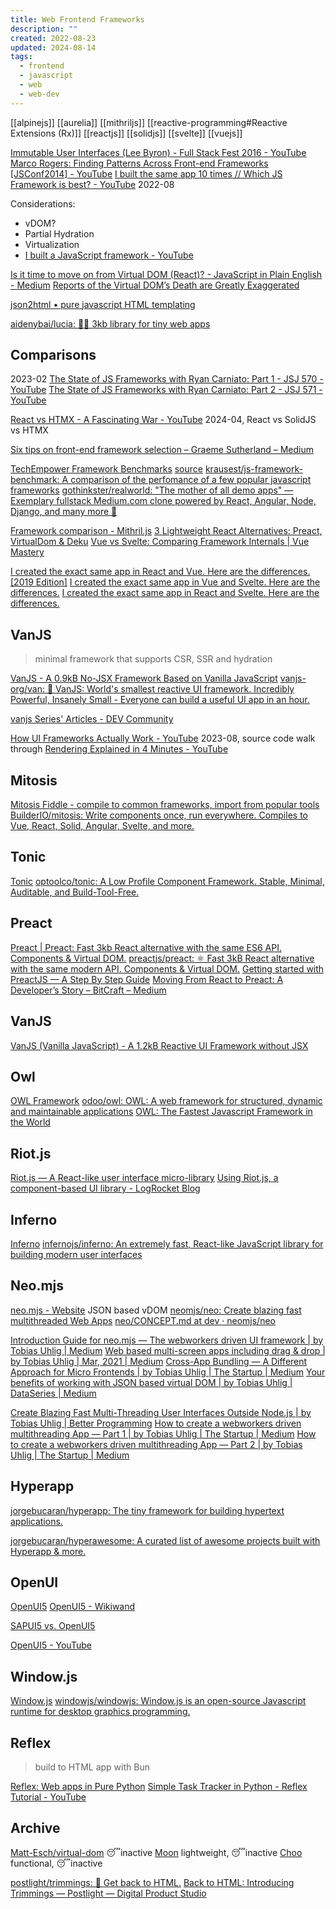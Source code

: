 ```yaml
---
title: Web Frontend Frameworks
description: ""
created: 2022-08-23
updated: 2024-08-14
tags:
  - frontend
  - javascript
  - web
  - web-dev
---
```


[[alpinejs]]
[[aurelia]]
[[mithriljs]]
[[reactive-programming#Reactive Extensions (Rx)]]
[[reactjs]]
[[solidjs]]
[[svelte]]
[[vuejs]]

[Immutable User Interfaces (Lee Byron) - Full Stack Fest 2016 - YouTube](https://www.youtube.com/watch?v=pLvrZPSzHxo)
[Marco Rogers: Finding Patterns Across Front-end Frameworks [JSConf2014] - YouTube](https://www.youtube.com/watch?v=Bp3Jy177NvU)
[I built the same app 10 times // Which JS Framework is best? - YouTube](https://www.youtube.com/watch?v=cuHDQhDhvPE) 2022-08

Considerations:

- vDOM?
- Partial Hydration
- Virtualization
- [I built a JavaScript framework - YouTube](https://www.youtube.com/watch?v=SJeBRW1QQMA)

[Is it time to move on from Virtual DOM (React)? - JavaScript in Plain English - Medium](https://medium.com/javascript-in-plain-english/is-it-time-to-move-on-from-virtual-dom-reactjs-2c01afbf81fb)
[Reports of the Virtual DOM’s Death are Greatly Exaggerated](https://medium.com/javascript-in-plain-english/reports-of-the-virtual-doms-death-are-greatly-exaggerated-2206d00beead)

[json2html • pure javascript HTML templating](http://www.json2html.com/)

[aidenybai/lucia: 🙋‍♀️ 3kb library for tiny web apps](https://github.com/aidenybai/lucia)

## Comparisons

2023-02
[The State of JS Frameworks with Ryan Carniato: Part 1 - JSJ 570 - YouTube](https://www.youtube.com/watch?v=FN-7CoyniD4)
[The State of JS Frameworks with Ryan Carniato: Part 2 - JSJ 571 - YouTube](https://www.youtube.com/watch?v=embiPIZzP6E)

[React vs HTMX - A Fascinating War - YouTube](https://www.youtube.com/watch?v=QBGJZ3h3n4c) 2024-04, React vs SolidJS vs HTMX

[Six tips on front-end framework selection – Graeme Sutherland – Medium](https://medium.com/@grasuth/six-tips-on-front-end-framework-selection-c46f546d1250)

[TechEmpower Framework Benchmarks](http://www.techempower.com/benchmarks/) [source](https://github.com/TechEmpower/FrameworkBenchmarks)
[krausest/js-framework-benchmark: A comparison of the perfomance of a few popular javascript frameworks](https://github.com/krausest/js-framework-benchmark)
[gothinkster/realworld: "The mother of all demo apps" — Exemplary fullstack Medium.com clone powered by React, Angular, Node, Django, and many more 🏅](https://github.com/gothinkster/realworld)

[Framework comparison - Mithril.js](http://mithril.js.org/framework-comparison.html)
[3 Lightweight React Alternatives: Preact, VirtualDom & Deku](http://www.sitepoint.com/react-alternatives-preact-virtualdom-deku/)
[Vue vs Svelte: Comparing Framework Internals | Vue Mastery](https://www.vuemastery.com/blog/vue-vs-svelte-comparing-framework-internals/)

[I created the exact same app in React and Vue. Here are the differences. [2019 Edition]](https://medium.com/javascript-in-plain-english/i-created-the-exact-same-app-in-react-and-vue-here-are-the-differences-2019-edition-42ba2cab9e56)
[I created the exact same app in Vue and Svelte. Here are the differences.](https://medium.com/javascript-in-plain-english/i-created-the-exact-same-app-in-vue-and-svelte-here-are-the-differences-c649f8d4ce0a)
[I created the exact same app in React and Svelte. Here are the differences.](https://medium.com/javascript-in-plain-english/i-created-the-exact-same-app-in-react-and-svelte-here-are-the-differences-c0bd2cc9b3f8)

## VanJS

> minimal framework that supports CSR, SSR and hydration

[VanJS - A 0.9kB No-JSX Framework Based on Vanilla JavaScript](https://vanjs.org/)
[vanjs-org/van: 🍦 VanJS: World's smallest reactive UI framework. Incredibly Powerful, Insanely Small - Everyone can build a useful UI app in an hour.](https://github.com/vanjs-org/van)

[vanjs Series' Articles - DEV Community](https://dev.to/artydev/series/23075)

[How UI Frameworks Actually Work - YouTube](https://www.youtube.com/watch?v=Oh2IEVqarHs) 2023-08, source code walk through
[Rendering Explained in 4 Minutes - YouTube](https://www.youtube.com/watch?v=grUihkwvALg)

## Mitosis

[Mitosis Fiddle - compile to common frameworks, import from popular tools](https://mitosis.builder.io/)
[BuilderIO/mitosis: Write components once, run everywhere. Compiles to Vue, React, Solid, Angular, Svelte, and more.](https://github.com/builderio/mitosis)

## Tonic

[Tonic](https://tonicframework.dev/)
[optoolco/tonic: A Low Profile Component Framework. Stable, Minimal, Auditable, and Build-Tool-Free.](https://github.com/optoolco/tonic)

## Preact

[Preact | Preact: Fast 3kb React alternative with the same ES6 API. Components & Virtual DOM.](https://preactjs.com/)
[preactjs/preact: ⚛️ Fast 3kB React alternative with the same modern API. Components & Virtual DOM.](https://github.com/preactjs/preact)
[Getting started with PreactJS — A Step By Step Guide](https://blog.codeinfuse.com/getting-started-with-preactjs-a-step-by-step-guide-f3197f871753)
[Moving From React to Preact: A Developer’s Story – BitCraft – Medium](https://medium.com/bitcraft/moving-from-react-to-preact-a-developers-story-49994cfc56dc)

## VanJS

[VanJS (Vanilla JavaScript) - A 1.2kB Reactive UI Framework without JSX](https://vanjs.org/)

## Owl

[OWL Framework](https://odoo.github.io/owl/)
[odoo/owl: OWL: A web framework for structured, dynamic and maintainable applications](https://github.com/odoo/owl)
[OWL: The Fastest Javascript Framework in the World](https://www.odoo.fm/2108856/12216790)

## Riot.js

[Riot.js — A React-like user interface micro-library](http://riotjs.com/)
[Using Riot.js, a component-based UI library - LogRocket Blog](https://blog.logrocket.com/using-riot-js-component-based-ui-library/)

## Inferno

[Inferno](https://infernojs.org/)
[infernojs/inferno: An extremely fast, React-like JavaScript library for building modern user interfaces](https://github.com/infernojs/inferno)

## Neo.mjs

[neo.mjs - Website](https://neomjs.github.io/pages/) JSON based vDOM
[neomjs/neo: Create blazing fast multithreaded Web Apps](https://github.com/neomjs/neo)
[neo/CONCEPT.md at dev · neomjs/neo](https://github.com/neomjs/neo/blob/dev/.github/CONCEPT.md)

[Introduction Guide for neo.mjs — The webworkers driven UI framework | by Tobias Uhlig | Medium](https://tobiasuhlig.medium.com/introduction-guide-for-neo-mjs-the-webworkers-driven-ui-framework-a3f422218b0a)
[Web based multi-screen apps including drag & drop | by Tobias Uhlig | Mar, 2021 | Medium](https://tobiasuhlig.medium.com/web-based-multi-screen-apps-including-drag-drop-5e161da6507b)
[Cross-App Bundling — A Different Approach for Micro Frontends | by Tobias Uhlig | The Startup | Medium](https://medium.com/swlh/cross-app-bundling-a-different-approach-for-micro-frontends-e4f212b6a9a)
[Your benefits of working with JSON based virtual DOM | by Tobias Uhlig | DataSeries | Medium](https://medium.com/dataseries/your-benefits-of-working-with-json-based-virtual-dom-7318a983da9e)

[Create Blazing Fast Multi-Threading User Interfaces Outside Node.js | by Tobias Uhlig | Better Programming](https://betterprogramming.pub/create-blazing-fast-multithreading-user-interfaces-outside-of-nodejs-c4199b0023ec)
[How to create a webworkers driven multithreading App — Part 1 | by Tobias Uhlig | The Startup | Medium](https://medium.com/swlh/how-to-create-a-webworkers-driven-multithreading-app-part-1-fa0cc78a4237)
[How to create a webworkers driven multithreading App — Part 2 | by Tobias Uhlig | The Startup | Medium](https://medium.com/swlh/how-to-create-a-webworkers-driven-multithreading-app-part-2-3c5b3c2d1adb)

## Hyperapp

[jorgebucaran/hyperapp: The tiny framework for building hypertext applications.](https://github.com/jorgebucaran/hyperapp)

[jorgebucaran/hyperawesome: A curated list of awesome projects built with Hyperapp & more.](https://github.com/jorgebucaran/hyperawesome)

## OpenUI

[OpenUI5](https://openui5.org/)
[OpenUI5 - Wikiwand](https://omni.wikiwand.com/en/OpenUI5)

[SAPUI5 vs. OpenUI5](https://help.sap.com/doc/saphelp_uiaddon20/2.05/en-US/59/82a9734748474aa8d4af9c3d8f31c0/content.htm)

[OpenUI5 - YouTube](https://www.youtube.com/channel/UCOlLpeus2uAJhmxjKHHGTgA)

## Window.js

[Window.js](https://windowjs.org/)
[windowjs/windowjs: Window.js is an open-source Javascript runtime for desktop graphics programming.](https://github.com/windowjs/windowjs)

## Reflex

> build to HTML app with Bun

[Reflex: Web apps in Pure Python](https://reflex.dev/)
[Simple Task Tracker in Python - Reflex Tutorial - YouTube](https://www.youtube.com/watch?v=JyY2sZIrGb0)

## Archive

[Matt-Esch/virtual-dom](https://github.com/Matt-Esch/virtual-dom) 😴inactive
[Moon](https://moonjs.org/) lightweight, 😴inactive
[Choo](https://choo.io/) functional, 😴inactive

[postlight/trimmings: 🌲 Get back to HTML.](https://github.com/postlight/trimmings)
[Back to HTML: Introducing Trimmings — Postlight — Digital Product Studio](https://postlight.com/trackchanges/back-to-html-introducing-trimmings)

